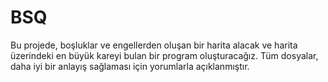 # BSQ

Bu projede, boşluklar ve engellerden oluşan bir harita alacak ve harita üzerindeki en büyük kareyi bulan bir program oluşturacağız. Tüm dosyalar, daha iyi bir anlayış sağlaması için yorumlarla açıklanmıştır.

